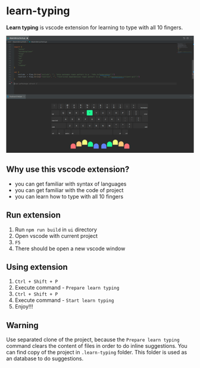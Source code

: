 # learn-typing

**Learn typing** is vscode extension for learning to type with all 10 fingers.

![preview](./assets/preview.png)

## Why use this vscode extension?

- you can get familiar with syntax of languages
- you can get familiar with the code of project
- you can learn how to type with all 10 fingers

## Run extension

1. Run `npm run build` in `ui` directory
2. Open vscode with current project
3. `F5`
4. There should be open a new vscode window

## Using extension

1. `Ctrl + Shift + P`
2. Execute command - `Prepare learn typing`
3. `Ctrl + Shift + P`
4. Execute command - `Start learn typing`
5. Enjoy!!!

## Warning

Use separated clone of the project, because the `Prepare learn typing` command clears the content of files in order to do inline suggestions. You can find copy of the project in `.learn-typing` folder. This folder is used as an database to do suggestions.
